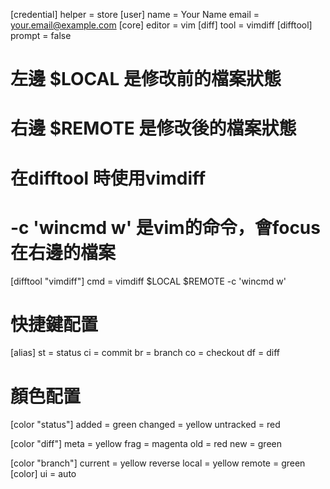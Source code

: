 [credential]
	helper = store
[user]
    name = Your Name
    email = your.email@example.com
[core]
    editor = vim
[diff]
    tool = vimdiff
[difftool]
	prompt = false
# 左邊 $LOCAL 是修改前的檔案狀態
# 右邊 $REMOTE 是修改後的檔案狀態
# 在difftool 時使用vimdiff
# -c 'wincmd w' 是vim的命令，會focus在右邊的檔案 
[difftool "vimdiff"]
    cmd = vimdiff $LOCAL $REMOTE -c 'wincmd w'
# 快捷鍵配置
[alias]
    st = status
    ci = commit
    br = branch
    co = checkout
    df = diff
# 顏色配置
[color "status"]
    added = green
    changed = yellow
    untracked = red

[color "diff"]
    meta = yellow
    frag = magenta
    old = red
    new = green

[color "branch"]
    current = yellow reverse
    local = yellow
    remote = green
[color]
    ui = auto
